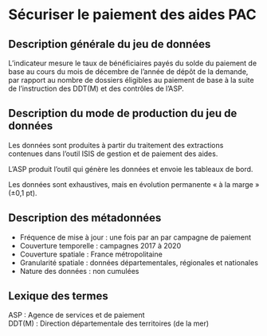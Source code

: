 # Sécuriser le paiement des aides PAC
## Description générale du jeu de données
L’indicateur mesure le taux de bénéficiaires payés du solde du paiement de base au cours du mois de décembre de l’année de dépôt de la demande, par rapport au nombre de dossiers éligibles au paiement de base à la suite de l’instruction des DDT(M) et des contrôles de l’ASP.

## Description du mode de production du jeu de données
Les données sont produites à partir du traitement des extractions contenues dans l’outil ISIS de gestion et de paiement des aides. 

L’ASP produit l’outil qui génère les données et envoie les tableaux de bord.

Les données sont exhaustives, mais en évolution permanente « à la marge » (±0,1 pt).

## Description des métadonnées
-	Fréquence de mise à jour : une fois par an par campagne de paiement 
-	Couverture temporelle : campagnes 2017 à 2020
-	Couverture spatiale : France métropolitaine
-	Granularité spatiale : données départementales, régionales et nationales
-	Nature des données : non cumulées

## Lexique des termes 
ASP : Agence de services et de paiement  
DDT(M) : Direction départementale des territoires (de la mer)
